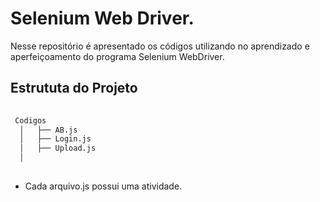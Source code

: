 
# Selenium Web Driver.

Nesse repositório é apresentado os códigos utilizando no aprendizado e aperfeiçoamento do programa Selenium WebDriver.


## Estrututa do Projeto


```bash
  
 Codigos
  │   ├── AB.js
  │   ├── Login.js
  │   ├── Upload.js
  │   
 
```
- Cada arquivo.js possui uma atividade.
